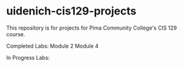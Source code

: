 # uidenich-cis129-projects
This repository is for projects for Pima Community College's CIS 129 course.

Completed Labs:
   Module 2
   Module 4
   
In Progress Labs:
